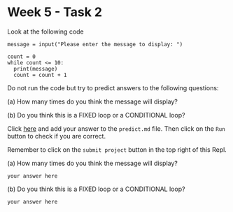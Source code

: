 # Week 5 - Task 2

Look at the following code

```python:
message = input("Please enter the message to display: ")

count = 0
while count <= 10:
  print(message)
  count = count + 1
```

Do not run the code but try to predict answers to the following questions:

(a) How many times do you think the message will display?

(b) Do you think this is a FIXED loop or a CONDITIONAL loop?

Click [here](../predict.md) and add your answer to the `predict.md` file. Then click on the `Run` button to check if you are correct.

Remember to click on the `submit project` button in the top right of this Repl.

(a) How many times do you think the message will display?

``` your answer here ```

(b) Do you think this is a FIXED loop or a CONDITIONAL loop?

``` your answer here ```